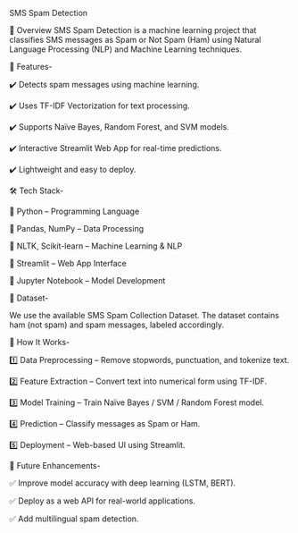 SMS Spam Detection


🚀 Overview
SMS Spam Detection is a machine learning project that classifies SMS messages as Spam or Not Spam (Ham) using Natural Language Processing (NLP) and Machine Learning techniques.




🚀 Features-

✔️ Detects spam messages using machine learning.

✔️ Uses TF-IDF Vectorization for text processing.

✔️ Supports Naïve Bayes, Random Forest, and SVM models.

✔️ Interactive Streamlit Web App for real-time predictions.

✔️ Lightweight and easy to deploy.




🛠️ Tech Stack-

🔹 Python – Programming Language

🔹 Pandas, NumPy – Data Processing

🔹 NLTK, Scikit-learn – Machine Learning & NLP

🔹 Streamlit – Web App Interface

🔹 Jupyter Notebook – Model Development




📂 Dataset-

We use the available SMS Spam Collection Dataset. The dataset contains ham (not spam) and spam messages, labeled accordingly.



🎯 How It Works-

1️⃣ Data Preprocessing – Remove stopwords, punctuation, and tokenize text.

2️⃣ Feature Extraction – Convert text into numerical form using TF-IDF.

3️⃣ Model Training – Train Naïve Bayes / SVM / Random Forest model.

4️⃣ Prediction – Classify messages as Spam or Ham.

5️⃣ Deployment – Web-based UI using Streamlit.



🔮 Future Enhancements-

✅ Improve model accuracy with deep learning (LSTM, BERT).

✅ Deploy as a web API for real-world applications.

✅ Add multilingual spam detection.








